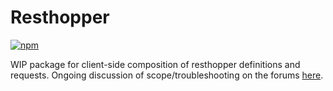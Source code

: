 # Resthopper

[![npm](https://img.shields.io/npm/v/resthopper?style=flat-square)](https://www.npmjs.com/package/resthopper)

WIP package for client-side composition of resthopper definitions and requests. Ongoing discussion of scope/troubleshooting on the forums [here](https://discourse.mcneel.com/t/client-side-ghx-composition-poc/91412).
